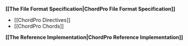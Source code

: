 **[[The File Format Specification|ChordPro File Format Specification]]**

* [[ChordPro Directives]]
* [[ChordPro Chords]]

**[[The Reference Implementation|ChordPro Reference Implementation]]**
